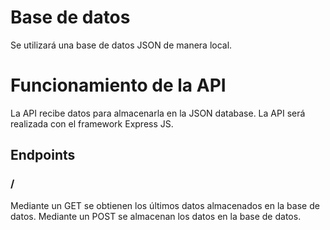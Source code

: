 # Base de datos
Se utilizará una base de datos JSON de manera local.

# Funcionamiento de la API
La API recibe datos para almacenarla en la JSON database. La API será realizada con el framework Express JS.

## Endpoints

### /
Mediante un GET se obtienen los últimos datos almacenados en la base de datos.
Mediante un POST se almacenan los datos en la base de datos.
